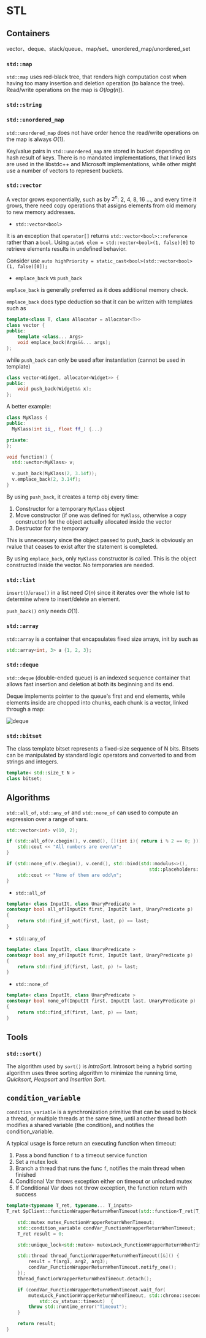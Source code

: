 # STL 

## Containers

vector、deque、stack/queue、map/set、unordered_map/unordered_set

### `std::map`

`std::map` uses red-black tree, that renders high computation cost when having too many insertion and deletion operation (to balance the tree). Read/write operations on the map is $O\big(log(n)\big)$.

### `std::string`



### `std::unordered_map`

`std::unordered_map` does not have order hence the read/write operations on the map is always $O(1)$.

Key/value pairs in `std::unordered_map` are stored in bucket depending on hash result of keys. There is no mandated implementations, that linked lists are used in the libstdc++ and Microsoft implementations, while other might use a number of vectors to represent buckets.

### `std::vector`

A vector grows exponentially, such as by $2^n$: $2$, $4$, $8$, $16$ ..., and every time it grows, there need copy operations that assigns elements from old memory to new memory addresses.

* `std::vector<bool>` 

It is an exception that `operator[]` returns `std::vector<bool>::reference` rather than a `bool`. Using `auto& elem = std::vector<bool>(1, false)[0]` to retrieve elements results in undefined behavior.

Consider use `auto highPriority = static_cast<bool>(std::vector<bool>(1, false)[0]);`

* `emplace_back` vs `push_back`

`emplace_back` is generally preferred as it does additional memory check.

`emplace_back` does type deduction so that it can be written with templates such as
```cpp
template<class T, class Allocator = allocator<T>>
class vector {
public:
    template <class... Args>
    void emplace_back(Args&&... args);
};
```
while `push_back` can only be used after instantiation (cannot be used in template)
```cpp
class vector<Widget, allocator<Widget>> {
public:
    void push_back(Widget&& x);
};
```

A better example:
```cpp
class MyKlass {
public:
  MyKlass(int ii_, float ff_) {...}

private:
};

void function() {
  std::vector<MyKlass> v;

  v.push_back(MyKlass(2, 3.14f));
  v.emplace_back(2, 3.14f);
}
```

By using `push_back`, it creates a temp obj every time:
1. Constructor for a temporary `MyKlass` object
2. Move constructor (if one was defined for `MyKlass`, otherwise a copy constructor) for the object actually allocated inside the vector
3. Destructor for the temporary

This is unnecessary since the object passed to push_back is obviously an rvalue that ceases to exist after the statement is completed.

By using `emplace_back`, only `MyKlass` constructor is called. This is the object constructed inside the vector. No temporaries are needed.

### `std::list`

`insert()`/`erase()` in a list need $O(n)$ since it iterates over the whole list to determine where to insert/delete an element.

`push_back()` only needs $O(1)$.

### `std::array`

`std::array` is a container that encapsulates fixed size arrays, init by such as 
```cpp
std::array<int, 3> a {1, 2, 3};
```

### `std::deque`

`std::deque` (double-ended queue) is an indexed sequence container that allows fast insertion and deletion at both its beginning and its end.

Deque implements pointer to the queue's first and end elements, while elements inside are chopped into chunks, each chunk is a vector, linked through a map:

![deque](imgs/deque.png "deque")

### `std::bitset`

The class template bitset represents a fixed-size sequence of N bits. Bitsets can be manipulated by standard logic operators and converted to and from strings and integers.

```cpp
template< std::size_t N >
class bitset;
```

## Algorithms

`std::all_of`, `std::any_of` and `std::none_of` can used to compute an expression over a range of vars. 
```cpp
std::vector<int> v(10, 2);

if (std::all_of(v.cbegin(), v.cend(), [](int i){ return i % 2 == 0; })) {
    std::cout << "All numbers are even\n";
}

if (std::none_of(v.cbegin(), v.cend(), std::bind(std::modulus<>(), 
                                                    std::placeholders::_1, 2))) {
    std::cout << "None of them are odd\n";
}
```

* `std::all_of`
```cpp
template< class InputIt, class UnaryPredicate >
constexpr bool all_of(InputIt first, InputIt last, UnaryPredicate p)
{
    return std::find_if_not(first, last, p) == last;
}
```

* `std::any_of`
```cpp
template< class InputIt, class UnaryPredicate >
constexpr bool any_of(InputIt first, InputIt last, UnaryPredicate p)
{
    return std::find_if(first, last, p) != last;
}
```

* `std::none_of`
```cpp
template< class InputIt, class UnaryPredicate >
constexpr bool none_of(InputIt first, InputIt last, UnaryPredicate p)
{
    return std::find_if(first, last, p) == last;
}
```

## Tools

### `std::sort()`

The algorithm used by `sort()` is *IntroSort*. Introsort being a hybrid sorting algorithm uses three sorting algorithm to minimize the running time, *Quicksort*, *Heapsort* and *Insertion Sort*. 

## `condition_variable`

`condition_variable` is a synchronization primitive that can be used to block a thread, or multiple threads at the same time, until another thread both modifies a shared variable (the condition), and notifies the condition_variable. 

A typical usage is force return an executing function when timeout:
1. Pass a bond function `f` to a timeout service function
2. Set a mutex lock
3. Branch a thread that runs the func `f`, notifies the main thread when finished
4. Conditional Var throws exception either on timeout or unlocked mutex
5. If Conditional Var does not throw exception, the function return with success
```cpp
template<typename T_ret, typename... T_inputs>
T_ret SpClient::functionWrapperReturnWhenTimeout(std::function<T_ret(T_inputs ...)>& f, T_inputs inputs...) {

    std::mutex mutex_FunctionWrapperReturnWhenTimeout;
    std::condition_variable condVar_FunctionWrapperReturnWhenTimeout;
    T_ret result = 0;

    std::unique_lock<std::mutex> mutexLock_FunctionWrapperReturnWhenTimeout(mutex_FunctionWrapperReturnWhenTimeout);

    std::thread thread_functionWrapperReturnWhenTimeout([&]() {
        result = f(arg1, arg2, arg3);
        condVar_FunctionWrapperReturnWhenTimeout.notify_one();
    });
    thread_functionWrapperReturnWhenTimeout.detach();

    if (condVar_FunctionWrapperReturnWhenTimeout.wait_for(
        mutexLock_FunctionWrapperReturnWhenTimeout, std::chrono::seconds(20)) == 
            std::cv_status::timeout)  {
        throw std::runtime_error("Timeout");
    }

    return result; 
}
```
